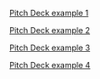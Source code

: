 [Pitch Deck example 1](https://github.com/Art-OF-Work/Founder-Academy-Morocco-3-Days-Bootcamp/blob/main/Founder-Academy-Morocco-3-Days-Bootcamp/Day%203%20Launch/pdf/Copie%20de%20Pitch%20Deck%20Template%20-%20Ayoub%20Belkadi.pdf)

[Pitch Deck example 2](https://github.com/Art-OF-Work/Founder-Academy-Morocco-3-Days-Bootcamp/blob/main/Founder-Academy-Morocco-3-Days-Bootcamp/Day%203%20Launch/pdf/Copie%20de%20Pitch%20Deck%20Template%20-%20Hasna%20Salihi.pdf)

[Pitch Deck example 3](https://github.com/Art-OF-Work/Founder-Academy-Morocco-3-Days-Bootcamp/blob/main/Founder-Academy-Morocco-3-Days-Bootcamp/Day%203%20Launch/pdf/Pitch%20Deck%20-%20Colya%20-%20Ayman%20Hatif.pdf)

[Pitch Deck example 4](https://github.com/Art-OF-Work/Founder-Academy-Morocco-3-Days-Bootcamp/blob/main/Founder-Academy-Morocco-3-Days-Bootcamp/Day%203%20Launch/pdf/TutorLink-%20Qamar%20Nemli%20-%20Team%20MSED.pdf)
